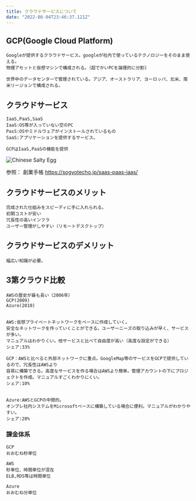 ```yaml
---
title: クラウドサービスについて
date: "2022-08-04T23:46:37.121Z"
---
```


## GCP(Google Cloud Platform)  

    Googleが提供するクラウドサービス。googleが社内で使っているテクノロジーをそのまま使える。
    物理アセットと仮想マシンで構成される。（超でかいPCを論理的に分割)

    世界中のデータセンターで管理されている。アジア、オーストラリア、ヨーロッパ、北米、南米リージョンで構成される。

## クラウドサービス

    IaaS,PaaS,SaaS
    IaaS:OS等が入っていない空のPC
    PasS:OSやミドルウェアがインストールされているもの
    SaaS:アプリケーションを提供するサービス。

    GCPはIaaS,PaaSの機能を提供

![Chinese Salty Egg](https://sogyotecho.jp/wp-content/uploads/2021/05/unnamed-2.png)

参照：
創業手帳
https://sogyotecho.jp/saas-paas-iaas/


## クラウドサービスのメリット

    完成された仕組みをスピーディに手に入れられる。
    初期コストが安い
    冗長性の高いインフラ
    ユーザー管理がしやすい（リモートデスクトップ）

## クラウドサービスのデメリット

    幅広い知識が必要。

## 3第クラウド比較

    AWSの歴史が最も長い（2006年）  
    GCP(2009)  
    Azure(2010)  


    AWS:仮想プライベートネットワークをベースに作成していく。
    安全なネットワークを作っていくことができる。ユーザーニーズの取り込みが早く、サービスが多い。
    マニュアルはわかりくい。他サービスと比べて自由度が高い（高度な設定ができる）
    シェア:33%

    GCP：AWSと比べると外部ネットワークに重点。GoogleMap等のサービスをGCPで提供しているので、冗長性はAWSより
    容易に構築できる。高度なサービスを作る場合はAWSより簡単。管理アカウントの下にプロジェクトを作成。マニュアルすごくわかりにくい。
    シェア:10%


    Azure:AWSとGCPの中間的。
    オンプレ社内システムをMicrosoftベースに構築している場合に便利。マニュアルがわかりやすい。
    シェア:20%

### 課金体系

    GCP
    おおむね秒単位

    AWS
    秒単位、時間単位が混在
    ELB,RDS等は時間単位

    Azure
    おおむね分単位


